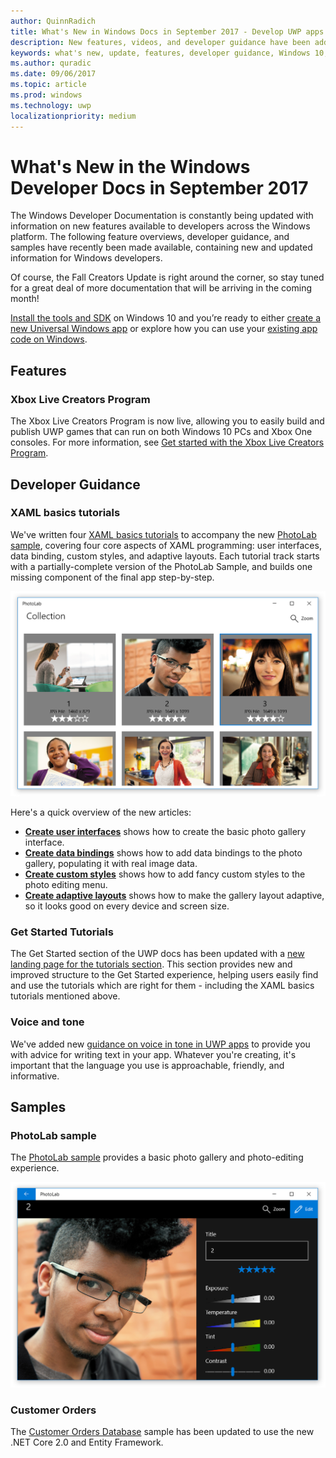 ```yaml
---
author: QuinnRadich
title: What's New in Windows Docs in September 2017 - Develop UWP apps
description: New features, videos, and developer guidance have been added to the Windows 10 developer documentation for September 2017
keywords: what's new, update, features, developer guidance, Windows 10, 1709
ms.author: quradic
ms.date: 09/06/2017
ms.topic: article
ms.prod: windows
ms.technology: uwp
localizationpriority: medium
---
```


# What's New in the Windows Developer Docs in September 2017

The Windows Developer Documentation is constantly being updated with information on new features available to developers across the Windows platform. The following feature overviews, developer guidance, and samples have recently been made available, containing new and updated information for Windows developers.

Of course, the Fall Creators Update is right around the corner, so stay tuned for a great deal of more documentation that will be arriving in the coming month!

[Install the tools and SDK](http://go.microsoft.com/fwlink/?LinkId=821431) on Windows 10 and you’re ready to either [create a new Universal Windows app](../get-started/your-first-app.md) or explore how you can use your [existing app code on Windows](../porting/index.md).

## Features

### Xbox Live Creators Program

The Xbox Live Creators Program is now live, allowing you to easily build and publish UWP games that can run on both Windows 10 PCs and Xbox One consoles. For more information, see [Get started with the Xbox Live Creators Program](../xbox-live/get-started-with-creators/get-started-with-xbox-live-creators.md).

## Developer Guidance

### XAML basics tutorials

We've written four [XAML basics tutorials](https://docs.microsoft.com/en-us/windows/uwp/get-started/xaml-basics-intro) to accompany the new [PhotoLab sample](https://github.com/Microsoft/Windows-appsample-photo-lab), covering four core aspects of XAML programming: user interfaces, data binding, custom styles, and adaptive layouts. Each tutorial track starts with a partially-complete version of the PhotoLab Sample, and builds one missing component of the final app step-by-step. 

![Screenshot of PhotoLab sample showing photo gallery page](images/PhotoLab-gallery-page.png)  

Here's a quick overview of the new articles:

+ [**Create user interfaces**](https://docs.microsoft.com/en-us/windows/uwp/get-started/xaml-basics-ui) shows how to create the basic photo gallery interface.
+ [**Create data bindings**](https://docs.microsoft.com/en-us/windows/uwp/get-started/xaml-basics-data-binding) shows how to add data bindings to the photo gallery, populating it with real image data.
+ [**Create custom styles**](https://docs.microsoft.com/en-us/windows/uwp/get-started/xaml-basics-style) shows how to add fancy custom styles to the photo editing menu.
+ [**Create adaptive layouts**](https://docs.microsoft.com/en-us/windows/uwp/get-started/xaml-basics-adaptive-layout) shows how to make the gallery layout adaptive, so it looks good on every device and screen size.

### Get Started Tutorials

The Get Started section of the UWP docs has been updated with a [new landing page for the tutorials section](https://docs.microsoft.com/windows/uwp/get-started/create-uwp-apps). This section provides new and improved structure to the Get Started experience, helping users easily find and use the tutorials which are right for them - including the XAML basics tutorials mentioned above.

### Voice and tone

We've added new [guidance on voice in tone in UWP apps](https://docs.microsoft.com/windows/uwp/in-app-help/voice-and-tone) to provide you with advice for writing text in your app. Whatever you're creating, it's important that the language you use is approachable, friendly, and informative.

## Samples

### PhotoLab sample

The [PhotoLab sample](https://github.com/Microsoft/windows-appsample-photo-lab) provides a basic photo gallery and photo-editing experience.

![Screenshot of PhotoLab sample showing photo editing page](images/PhotoLab-editing-page.png)  

### Customer Orders

The [Customer Orders Database](https://github.com/Microsoft/Windows-appsample-customers-orders-database) sample has been updated to use the new .NET Core 2.0 and Entity Framework.
